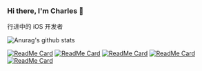 ### Hi there, I'm Charles 👋
行进中的 iOS 开发者

<!--
**ysCharles/ysCharles** is a ✨ _special_ ✨ repository because its `README.md` (this file) appears on your GitHub profile.

Here are some ideas to get you started:

- 🔭 I’m currently working on ...
- 🌱 I’m currently learning ...
- 👯 I’m looking to collaborate on ...
- 🤔 I’m looking for help with ...
- 💬 Ask me about ...
- 📫 How to reach me: ...
- 😄 Pronouns: ...
- ⚡ Fun fact: ...
-->


![Anurag's github stats](https://github-readme-stats.vercel.app/api?username=ysCharles&theme=onedark&show_icons=true)

[![ReadMe Card](https://github-readme-stats.vercel.app/api/pin/?username=ysCharles&repo=TLPageView&theme=dracula)](https://github.com/ysCharles/TLPageView)
[![ReadMe Card](https://github-readme-stats.vercel.app/api/pin/?username=ysCharles&repo=TLCommon&theme=dracula)](https://github.com/ysCharles/TLCommon)
[![ReadMe Card](https://github-readme-stats.vercel.app/api/pin/?username=ysCharles&repo=TLSerializable&theme=dracula)](https://github.com/ysCharles/TLSerializable)
[![ReadMe Card](https://github-readme-stats.vercel.app/api/pin/?username=ysCharles&repo=TLNetTool&theme=dracula)](https://github.com/ysCharles/TLNetTool)
[![ReadMe Card](https://github-readme-stats.vercel.app/api/pin/?username=ysCharles&repo=TLQRCode&theme=dracula)](https://github.com/ysCharles/TLQRCode)
<!--
![Anurag's github stats](https://github-readme-stats.vercel.app/api?username=ysCharles&theme=cobalt)
![Anurag's github stats](https://github-readme-stats.vercel.app/api?username=ysCharles&theme=synthwave)
![Anurag's github stats](https://github-readme-stats.vercel.app/api?username=ysCharles&theme=highcontrast)
![Anurag's github stats](https://github-readme-stats.vercel.app/api?username=ysCharles&theme=dracula)
![Anurag's github stats](https://github-readme-stats.vercel.app/api?username=ysCharles&theme=dark)
![Anurag's github stats](https://github-readme-stats.vercel.app/api?username=ysCharles&theme=radical)
![Anurag's github stats](https://github-readme-stats.vercel.app/api?username=ysCharles&theme=merko)
![Anurag's github stats](https://github-readme-stats.vercel.app/api?username=ysCharles&theme=gruvbox)
![Anurag's github stats](https://github-readme-stats.vercel.app/api?username=ysCharles&theme=tokyonight)
-->
